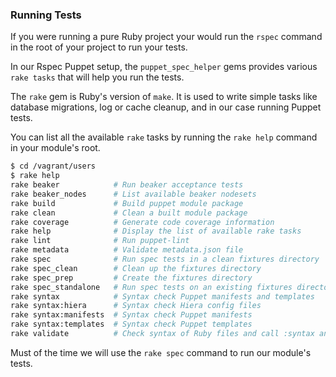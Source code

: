 ### Running Tests

If you were running a pure Ruby project your would run the `rspec` command in the root of your project to run your tests.

In our Rspec Puppet setup, the `puppet_spec_helper` gems provides various `rake tasks` that will help you run the tests.

The `rake` gem is Ruby's version of `make`. It is used to write simple tasks like database migrations, log or cache cleanup, and in our case running Puppet tests.

You can list all the available `rake` tasks by running the `rake help` command in your module's root.

```bash
$ cd /vagrant/users
$ rake help
rake beaker            # Run beaker acceptance tests
rake beaker_nodes      # List available beaker nodesets
rake build             # Build puppet module package
rake clean             # Clean a built module package
rake coverage          # Generate code coverage information
rake help              # Display the list of available rake tasks
rake lint              # Run puppet-lint
rake metadata          # Validate metadata.json file
rake spec              # Run spec tests in a clean fixtures directory
rake spec_clean        # Clean up the fixtures directory
rake spec_prep         # Create the fixtures directory
rake spec_standalone   # Run spec tests on an existing fixtures directory
rake syntax            # Syntax check Puppet manifests and templates
rake syntax:hiera      # Syntax check Hiera config files
rake syntax:manifests  # Syntax check Puppet manifests
rake syntax:templates  # Syntax check Puppet templates
rake validate          # Check syntax of Ruby files and call :syntax and :metadata / Validate manifests, templates, and ruby files
```

Must of the time we will use the `rake spec` command to run our module's tests.